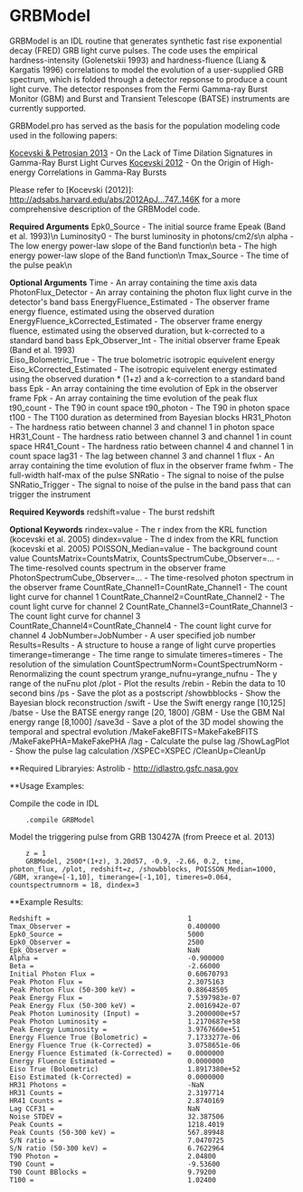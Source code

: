# GRBModel

GRBModel is an IDL routine that generates synthetic fast rise exponential decay (FRED) GRB light curve pulses.  The code uses the empirical hardness-intensity (Golenetskii 1993) and hardness-fluence (Liang & Kargatis 1996) correlations to model the evolution of a user-supplied GRB spectrum, which is folded through a detector repsonse to produce a count light curve.  The detector responses from the Fermi Gamma-ray Burst Monitor (GBM) and Burst and Transient Telescope (BATSE) instruments are currently supported.  

GRBModel.pro has served as the basis for the population modeling code used in the following papers:

<a href="http://adsabs.harvard.edu/abs/2013ApJ...765..116K">Kocevski & Petrosian 2013</a>  - On the Lack of Time Dilation Signatures in Gamma-Ray Burst Light Curves
<a href="http://adsabs.harvard.edu/abs/2012ApJ...747..146K">Kocevski 2012</a> - On the Origin of High-energy Correlations in Gamma-Ray Bursts

Please refer to [Kocevski (2012)]: http://adsabs.harvard.edu/abs/2012ApJ...747..146K for a more comprehensive description of the GRBModel code.

**Required Arguments**
Epk0_Source								- The initial source frame Epeak (Band et al. 1993)\n
Luminosity0								- The burst luminosity in photons/cm2/s\n
alpha									- The low energy power-law slope of the Band function\n
beta									- The high energy power-law slope of the Band function\n
Tmax_Source								- The time of the pulse peak\n


**Optional Arguments**
Time 									- An array containing the time axis data
PhotonFlux_Detector						- An array containing the photon flux light curve in the detector's band bass
EnergyFluence_Estimated 				- The observer frame energy fluence, estimated using the observed duration
EnergyFluence_kCorrected_Estimated		- The observer frame energy fluence, estimated using the observed duration, but k-corrected to a standard band bass
Epk_Observer_Int						- The initial observer frame Epeak (Band et al. 1993) 	
Eiso_Bolometric_True					- The true bolometric isotropic equivelent energy
Eiso_kCorrected_Estimated				- The isotropic equivelent energy estimated using the observed duration * (1+z) and a k-correction to a standard band bass
Epk 									- An array containing the time evolution of Epk in the observer frame
Fpk 									- An array containing the time evolution of the peak flux
t90_count								- The T90 in count space
t90_photon								- The T90 in photon space
t100									- The T100 duration as determined from Bayesian blocks
HR31_Photon								- The hardness ratio between channel 3 and channel 1 in photon space
HR31_Count								- The hardness ratio between channel 3 and channel 1 in count space
HR41_Count								- The hardness ratio between channel 4 and channel 1 in count space
lag31									- The lag between channel 3 and channel 1
flux 									- An array containing the time evolution of flux in the observer frame
fwhm									- The full-width half-max of the pulse
SNRatio 								- The signal to noise of the pulse
SNRatio_Trigger							- The signal to noise of the pulse in the band pass that can trigger the instrument

**Required Keywords**
redshift=value 							- The burst redshift

**Optional Keywords**
rindex=value 							- The r index from the KRL function (kocevski et al. 2005)
dindex=value 							- The d index from the KRL function (kocevski et al. 2005)
POISSON_Median=value					- The background count value
CountsMatrix=CountsMatrix, 
CountsSpectrumCube_Observer=...			- The time-resolved counts spectrum in the observer frame
PhotonSpectrumCube_Observer=...			- The time-resolved photon spectrum in the observer frame
CountRate_Channel1=CountRate_Channel1	- The count light curve for channel 1 
CountRate_Channel2=CountRate_Channel2	- The count light curve for channel 2
CountRate_Channel3=CountRate_Channel3	- The count light curve for channel 3
CountRate_Channel4=CountRate_Channel4	- The count light curve for channel 4
JobNumber=JobNumber						- A user specified job number
Results=Results 						- A structure to house a range of light curve properties
timerange=timerange						- The time range to simulate
timeres=timeres 						- The resolution of the simulation
CountSpectrumNorm=CountSpectrumNorm 	- Renormalizing the count spectrum
yrange_nufnu=yrange_nufnu 				- The y range of the nuFnu plot
/plot 									- Plot the results
/rebin									- Rebin the data to 10 second bins
/ps 									- Save the plot as a postscript
/showbblocks 							- Show the Bayesian block reconstruction
/swift 									- Use the Swift energy range [10,125]
/batse 									- Use the BATSE energy range [20, 1800]
/GBM 									- Use the GBM NaI energy range [8,1000]
/save3d									- Save a plot of the 3D model showing the temporal and spectral evolution 
/MakeFakeBFITS=MakeFakeBFITS
/MakeFakePHA=MakeFakePHA
/lag 									- Calculate the pulse lag
/ShowLagPlot 							- Show the pulse lag calculation
/XSPEC=XSPEC
/CleanUp=CleanUp

**Required Libraryies:
Astrolib - http://idlastro.gsfc.nasa.gov

**Usage Examples: 

Compile the code in IDL
```IDL
    .compile GRBModel
```

Model the triggering pulse from GRB 130427A (from Preece et al. 2013)
```IDL
    z = 1
	GRBModel, 2500*(1+z), 3.20d57, -0.9, -2.66, 0.2, time, photon_flux, /plot, redshift=z, /showbblocks, POISSON_Median=1000, /GBM, xrange=[-1,10], timerange=[-1,10], timeres=0.064, countspectrumnorm = 18, dindex=3
```

**Example Results:
```IDL
Redshift =									1
Tmax_Observer =								0.400000
Epk0_Source =								5000
Epk0_Observer =								2500
Epk_Observer =								NaN
Alpha =										-0.900000
Beta =										-2.66000
Initial Photon Flux =						0.60670793
Peak Photon Flux =							2.3075163
Peak Photon Flux (50-300 keV) =				0.88648505
Peak Energy Flux =							7.5397983e-07
Peak Energy Flux (50-300 keV) =				2.0016942e-07
Peak Photon Luminosity (Input) =			3.2000000e+57
Peak Photon Luminosity =					1.2170687e+58
Peak Energy Luminosity =					3.9767660e+51
Energy Fluence True (Bolometric) =			7.1733277e-06
Energy Fluence True (k-Corrected) =			3.0758651e-06
Energy Fluence Estimated (k-Corrected) =	0.0000000
Energy Fluence Estimated =					0.0000000
Eiso True (Bolometric) 						1.8917380e+52
Eiso Estimated (k-Corrected) =				0.0000000
HR31 Photons =								-NaN
HR31 Counts =								2.3197714
HR41 Counts =								2.8740169
Lag CCF31 =									NaN
Noise STDEV =								32.387506
Peak Counts =								1218.4019
Peak Counts (50-300 keV) =					567.89948
S/N ratio =									7.0470725
S/N ratio (50-300 keV) =					6.7622964
T90 Photon =								2.04800
T90 Count =									-9.53600
T90 Count BBlocks =							9.79200
T100 =										1.02400
```